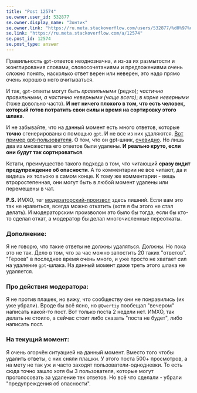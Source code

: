 ```yaml
---
title: "Post 12574"
se.owner.user_id: 532877
se.owner.display_name: "Зонтик"
se.owner.link: "https://ru.meta.stackoverflow.com/users/532877/%d0%97%d0%be%d0%bd%d1%82%d0%b8%d0%ba"
se.link: "https://ru.meta.stackoverflow.com/a/12574"
se.post_id: 12574
se.post_type: answer
---
```

<p>Правильность <code>gpt</code>-ответов неоднозначна, и из-за их размытости и жонглирования словами, словосочетаниями и предложениями очень сложно понять, насколько ответ верен или неверен, это надо прямо очень хорошо в него вчитываться.</p>
<p>И так, <code>gpt</code>-ответы могут быть <em>правильными</em> (редко); <em>частично правильными, а частично неверными (чаще всего)</em>; <em>в корне неверными</em> (тоже довольно часто). <strong>И нет ничего плохого в том, что есть человек, который готов потратить свои силы и время на сортировку этого шлака</strong>.</p>
<p>И не забывайте, что на данный момент есть много ответов, которые <strong>точно</strong> сгенерированы с помощью <code>gpt</code>. И не все из них удаляются. <a href="https://ru.stackoverflow.com/users/540296/andrei-popruha">Вот пример gpt-пользователя</a>. О том, что он gpt-шник, <a href="https://ru.meta.stackoverflow.com/questions/12327/%d0%a3%d1%87%d0%b0%d1%81%d1%82%d0%bd%d0%b8%d0%ba-%d0%be%d0%bf%d1%83%d0%b1%d0%bb%d0%b8%d0%ba%d0%be%d0%b2%d0%b0%d0%bb-22-%d0%be%d1%82%d0%b2%d0%b5%d1%82%d0%b0-%d0%b7%d0%b0-70-%d0%bc%d0%b8%d0%bd%d1%83%d1%82-%d0%9d%d0%b5-%d1%81%d0%b3%d0%b5%d0%bd%d0%b5%d1%80%d0%b8%d1%80%d0%be%d0%b2%d0%b0%d0%bb-%d0%bb%d0%b8-%d0%be%d0%bd-%d0%b8%d1%85-%d1%81-%d0%bf%d0%be%d0%bc%d0%be%d1%89%d1%8c%d1%8e-c?rq=1">очевидно</a>. Но лишь два из множества его ответов были удалены. <strong>И реально круто, если они будут так сортироваться</strong>.</p>
<p>Кстати, преимущество такого подхода в том, что читающий <strong>сразу видит предупреждение об опасности</strong>. А то комментарии не все читают, да и видишь их тольоко в самом конце. К тому же  комментарии - вещь втроростепенная, они могут быть в любой момент удалены или перемещены в чат.</p>
<p><strong>P.S.</strong> ИМХО, тег <a href="https://ru.stackoverflow.com/questions/tagged/%d0%bc%d0%be%d0%b4%d0%b5%d1%80%d0%b0%d1%82%d0%be%d1%80%d1%81%d0%ba%d0%b8%d0%b9-%d0%bf%d1%80%d0%be%d0%b8%d0%b7%d0%b2%d0%be%d0%bb" class="post-tag" title="показать вопросы с меткой [модераторский-произвол]" aria-label="показать вопросы с меткой [модераторский-произвол]" rel="tag" aria-labelledby="tag-модераторский-произвол-tooltip-container">модераторский-произвол</a> здесь лишний. Если вам это так не нравиться, всегда можно откатить (хотя я бы этого не стал делать). И модераторским произволом это было бы тогда, если бы кто-то сделал откат, а модератор бы делал многочисленные переоткаты.</p>
<h3><strong>Дополнение:</strong></h3>
<p>Я не говорю, что такие ответы не должны удаляться. Должны. Но пока это не так. Дело в том, что за час можно запостить 20  таких &quot;ответов&quot;. &quot;Героев&quot; в последнее время очень много, и уже просто не хватает сил на удаление <code>gpt</code>-шлака. На данный момент даже треть этого шлака не удаляется.</p>
<h3><strong>Про действия модератора:</strong></h3>
<p>Я не против плашек, но вижу, что сообществу они не понравились (их уже убрали). Вроде бы всё ясно, но <code>@Qwertiy</code> пообещал &quot;вечером&quot; написать какой-то пост. Вот только поста 2 недели нет. ИМХО, так делать не стоило, а сейчас стоит либо сказать &quot;поста не будет&quot;, либо написать пост.</p>
<h3><strong>На текущий момент:</strong></h3>
<p>Я очень огорчён ситуацией на данный момент. Вместо того чтобы удалить ответы, с них сняли плашки. У этого поста 500+ просмотров, а на мету не так уж и часто заходят пользователи-однодневки. То есть сюда точно зашло хотя бы 3 пользователя, которые могут проголосовать за удаление тех ответов. Но всё что сделали - убрали &quot;предупреждения об опасности&quot;.</p>
